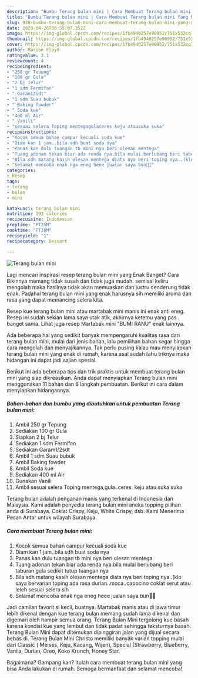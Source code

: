 ```yaml
---
description: "Bumbu Terang bulan mini | Cara Membuat Terang bulan mini Yang Menggugah Selera"
title: "Bumbu Terang bulan mini | Cara Membuat Terang bulan mini Yang Menggugah Selera"
slug: 928-bumbu-terang-bulan-mini-cara-membuat-terang-bulan-mini-yang-menggugah-selera
date: 2020-04-26T00:55:07.352Z
image: https://img-global.cpcdn.com/recipes/1fb4940257e90952/751x532cq70/terang-bulan-mini-foto-resep-utama.jpg
thumbnail: https://img-global.cpcdn.com/recipes/1fb4940257e90952/751x532cq70/terang-bulan-mini-foto-resep-utama.jpg
cover: https://img-global.cpcdn.com/recipes/1fb4940257e90952/751x532cq70/terang-bulan-mini-foto-resep-utama.jpg
author: Marion Floyd
ratingvalue: 3.1
reviewcount: 4
recipeingredient:
- "250 gr Tepung"
- "100 gr Gula"
- "2 bj Telur"
- "1 sdm Fermifan"
- " Garam12sdt"
- "1 sdm Suau bubuk"
- " Baking fowder"
- " Soda kue"
- "400 ml Air"
- " Vanili"
- "sesuai selera Toping mentegagulaceres keju atausuka suka"
recipeinstructions:
- "Kocok semua bahan campur kecuali soda kue"
- "Diam kan 1 jam..bila sdh buat soda nya"
- "Panas kan dulu tuangan tb mini nya beri olesan mentega"
- "Tuang adonan tekan biar ada renda nya.bila mulai berlubang beri taburan gula sedikit tutup tuangan nya"
- "Bila sdh matang kasih olesan mentega diats nya beri toping nya..(klo saya bervarian toping ada rasa durian..moca..capocino coklat serut atau leleh sesuai selera sih"
- "Selamat mencoba enak nga eneg heee jualan saya bun🙏🙏"
categories:
- Resep
tags:
- terang
- bulan
- mini

katakunci: terang bulan mini 
nutrition: 193 calories
recipecuisine: Indonesian
preptime: "PT25M"
cooktime: "PT38M"
recipeyield: "1"
recipecategory: Dessert

---
```



![Terang bulan mini](https://img-global.cpcdn.com/recipes/1fb4940257e90952/751x532cq70/terang-bulan-mini-foto-resep-utama.jpg)

Lagi mencari inspirasi resep terang bulan mini yang Enak Banget? Cara Bikinnya memang tidak susah dan tidak juga mudah. semisal keliru mengolah maka hasilnya tidak akan memuaskan dan justru cenderung tidak enak. Padahal terang bulan mini yang enak harusnya sih memiliki aroma dan rasa yang dapat memancing selera kita.

Resep kue terang bulan mini atau martabak mini manis ini enak anti eneg. Resep ini sudah sekian lama saya utak atik, akhirnya ketemu yang pas banget sama. Lihat juga resep Martabak mini &#34;BUMI RANU&#34; enak lainnya.

Ada beberapa hal yang sedikit banyak mempengaruhi kualitas rasa dari terang bulan mini, mulai dari jenis bahan, lalu pemilihan bahan segar hingga cara mengolah dan menyajikannya. Tak perlu pusing kalau mau menyiapkan terang bulan mini yang enak di rumah, karena asal sudah tahu triknya maka hidangan ini dapat jadi sajian spesial.


Berikut ini ada beberapa tips dan trik praktis untuk membuat terang bulan mini yang siap dikreasikan. Anda dapat menyiapkan Terang bulan mini menggunakan 11 bahan dan 6 langkah pembuatan. Berikut ini cara dalam menyiapkan hidangannya.

<!--inarticleads1-->

##### Bahan-bahan dan bumbu yang dibutuhkan untuk pembuatan Terang bulan mini:

1. Ambil 250 gr Tepung
1. Sediakan 100 gr Gula
1. Siapkan 2 bj Telur
1. Sediakan 1 sdm Fermifan
1. Sediakan  Garam1/2sdt
1. Ambil 1 sdm Suau bubuk
1. Ambil  Baking fowder
1. Ambil  Soda kue
1. Sediakan 400 ml Air
1. Gunakan  Vanili
1. Ambil sesuai selera Toping mentega,gula..ceres. keju atau.suka suka


Terang bulan adalah penganan manis yang terkenal di Indonesia dan Malaysia. Kami adalah penyedia terang bulan mini aneka topping pilihan anda di Surabaya. Coklat Crispy, Keju, White Crispy, dsb. Kami Menerima Pesan Antar untuk wilayah Surabaya. 

<!--inarticleads2-->

##### Cara membuat Terang bulan mini:

1. Kocok semua bahan campur kecuali soda kue
1. Diam kan 1 jam..bila sdh buat soda nya
1. Panas kan dulu tuangan tb mini nya beri olesan mentega
1. Tuang adonan tekan biar ada renda nya.bila mulai berlubang beri taburan gula sedikit tutup tuangan nya
1. Bila sdh matang kasih olesan mentega diats nya beri toping nya..(klo saya bervarian toping ada rasa durian..moca..capocino coklat serut atau leleh sesuai selera sih
1. Selamat mencoba enak nga eneg heee jualan saya bun🙏🙏


Jadi camilan favorit si kecil, buatnya. Martabak manis atau di jawa timur lebih dikenal dengan kue terang bulan memang sudah lama dikenal dan digemari oleh hampir semua orang. Terang Bulan Mini tergolong kue basah karena kondisi kue yang lembut dan tidak padat sehingga teksturnya basah. Terang Bulan Mini dapat ditemukan dipinggiran jalan yang dijual secara bebas di. Terang Bulan Mini Christo memiliki banyak varian topping mulai dari Classic ( Meises, Keju, Kacang, Wijen), Special (Strawberry, Blueberry, Vanila, Durian, Oreo, Koko Krunch, Honey Star. 

Bagaimana? Gampang kan? Itulah cara membuat terang bulan mini yang bisa Anda lakukan di rumah. Semoga bermanfaat dan selamat mencoba!
